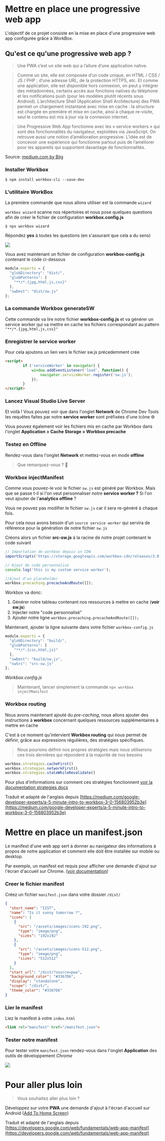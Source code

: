 # Mettre en place une progressive web app

L'objectif de ce projet consiste en la mise en place d'une progressive web app configurée grâce à WorkBox.

## Qu'est ce qu'une progressive web app ? 

> Une PWA c’est un site web qui a l’allure d’une application native.

> Comme un site, elle est composée d’un code unique, en HTML / CSS / JS / PHP ; d’une adresse URL, de la protection HTTPS, etc. Et comme une application, elle est disponible hors connexion, on peut y intégrer des métadonnées, certains accès aux fonctions natives du téléphone et les notifications push (pour les modèles plutôt récents sous Android). L’architecture Shell (Application Shell Architecture) des PWA permet un chargement instantané avec mise en cache : la structure est chargée en première et mise en cache, ainsi à chaque re-visite, seul le contenu est mis à jour via la connexion internet.

> Une Progressive Web App fonctionne avec les « service workers » qui sont des fonctionnalités du navigateur, exploitées via JavaScript. On retrouve aussi une notion d’amélioration progressive. L’idée est de concevoir une expérience qui fonctionne partout puis de l’améliorer pour les appareils qui supportent davantage de fonctionnalités.

Source: [medium.com by Biig](https://medium.com/@BiigDigital/les-progressive-web-apps-7b065b11983b "medium.com by Biig")

### Installer Workbox

`$ npm install workbox-cli --save-dev `

### L'utilitaire WorkBox

La première commande que nous allons utiliser est la commande `wizard`

`workbox wizard` scanne nos répertoires et nous pose quelques questions afin de créer le fichier de configuration **workbox.config.js**

`$ npx workbox wizard`

Répondez **yes** à toutes les questions (en s'assurant que cela a du sens)

[<img src="https://miro.medium.com/max/2030/1*uT5yudgZKMMAeYAVm5WOaQ.gif">](https://medium.com/google-developer-experts/a-5-minute-intro-to-workbox-3-0-156803952b3e)

Vous avez maintenant un fichier de configuration **workbox-config.js** contenant le code ci-dessous 

```javascript
module.exports = {
  "globDirectory": "dist/",
  "globPatterns": [
    "**/*.{jpg,html,js,css}"
  ],
  "swDest": "dist/sw.js"
};
```
### La commande Workbox generateSW
Cette commande va lire notre fichier **workbox-config.js** et va générer un service worker qui va mettre en cache les fichiers correspondant au pattern `"**/*.{jpg,html,js,css}"` 

### Enregistrer le service worker 
Pour cela ajoutons un lien vers le fichier sw.js précedemment crée 

```html
<script>
        if ('serviceWorker' in navigator) {
            window.addEventListener('load', function() {
                navigator.serviceWorker.register('sw.js');
            });
        }
</script>
```

### Lancez Visual Studio Live Server

Et voilà ! 
Vous pouvez voir que dans l'onglet **Network** de Chrome Dev Tools les requêtes faites par notre **service worker** sont préfixées d'une icône ⚙️

Vous pouvez également voir les fichiers mis en cache par Workbox dans l'onglet **Application > Cache Storage > Workbox precache**

### Testez en Offline 

Rendez-vous dans l'onglet **Network** et mettez-vous en mode **offline**

> Que remarquez-vous ? 🧙‍

### Workbox injectManifest

Comme vous pouvez-le voir le fichier `sw.js` est généré par Workbox. 
Mais que se passe t-il si l'on veut personnaliser notre **service worker ?**
Si l'on veut ajouter de l'**analytics offline** ?

Vous ne pouvez pas modifier le fichier `sw.js` car il sera re-généré à chaque fois.

Pour cela nous avons besoin d'un `source service worker` qui servira de référence pour la génération de notre fichier `sw.js`

Créons alors un fichier **src-sw.js** à la racine de notre projet contenant le code suivant 

```javascript
// Importation de workbox depuis un CDN
importScripts('https://storage.googleapis.com/workbox-cdn/releases/3.0.0/workbox-sw.js');

// Ajout de code personnalisé
console.log('this is my custom service worker');

//Ajout d'un placeholder 
workbox.precaching.precacheAndRoute([]);
```

Workbox va donc:

1. Générer notre tableau contenant nos ressources à mettre en cache (**voir sw.js**)
2. Injecter notre "code personnalisé" 
3. Ajouter notre ligne `workbox.precaching.precacheAndRoute([]);`

Maintenant, ajouter la ligne suivante dans votre fichier `workbox-config.js`

```javascript
module.exports = {
  "globDirectory": "build/",
  "globPatterns": [
    "**/*.{css,html,js}"
  ],
  "swDest": "build/sw.js",
  "swSrc": "src-sw.js"
};
```
*Workbox.config.js*

> Maintenant, lancer simplement la commande `npx workbox injectManifest`

### Workbox routing 

Nous avons maintenant ajouté du *pre-caching*, nous allons ajouter des instructions à **workbox** concernant quelques ressources supplémentaires à mettre en cache

C'est à ce moment qu'intervient **Workbox routing** qui nous permet de définir, grâce aux expressions régulières, des stratégies spécifiques.

> Nous pourions définir nos propres stratégies mais nous utiliserons ces trois dernières qui répondent à la majorité de nos besoins 

```javascript
workbox.strategies.cacheFirst()
workbox.strategies.networkFirst()
workbox.strategies.staleWhileRevalidate()
```

Pour plus d'informations sur comment ces stratégies fonctionnent [voir la documentation strategies docs](https://developers.google.com/web/tools/workbox/modules/workbox-strategies)

Traduit et adapté de l'anglais depuis [https://medium.com/google-developer-experts/a-5-minute-intro-to-workbox-3-0-156803952b3e](https://medium.com/google-developer-experts/a-5-minute-intro-to-workbox-3-0-156803952b3e)

# Mettre en place un manifest.json
Le manifest d'une web app sert à donner au navigateur des informations à propos de notre application et comment elle doit être installée sur mobile ou desktop.

Par exemple, un manifest est requis pour afficher une demande d'ajout sur l'écran d'accueil sur Chrome. ([voir documentation](https://developers.google.com/web/fundamentals/app-install-banners/)) 

### Creer le fichier manifest

Créez un fichier `manifest.json` dans votre dossier `/dist/`

```json
{
  "short_name": "IIST",
  "name": "Is it sunny tomorrow ?",
  "icons": [
    {
      "src": "/assets/images/icons-192.png",
      "type": "image/png",
      "sizes": "192x192"
    },
    {
      "src": "/assets/images/icons-512.png",
      "type": "image/png",
      "sizes": "512x512"
    }
  ],
  "start_url": "/dist/?source=pwa",
  "background_color": "#3367D6",
  "display": "standalone",
  "scope": "/dist/",
  "theme_color": "#3367D6"
}
```

### Lier le manifest
Liez le manifest à votre `index.html` 

```html
<link rel="manifest" href="/manifest.json">
```

### Tester notre manifest

Pour tester votre `manifest.json` rendez-vous dans l'onglet **Application** des outils de développement *Chrome*

[<img src="https://developers.google.com/web/fundamentals/web-app-manifest/images/devtools-manifest.png">](https://medium.com/google-developer-experts/a-5-minute-intro-to-workbox-3-0-156803952b3e)

# Pour aller plus loin

> Vous souhaitez aller plus loin ?

Développez sur votre **PWA** une demande d'ajout à l'écran d'accueil sur Android ([Add To Home Screen](https://developers.google.com/web/fundamentals/app-install-banners#test))


Traduit et adapté de l'anglais depuis [https://developers.google.com/web/fundamentals/web-app-manifest](https://developers.google.com/web/fundamentals/web-app-manifest)
